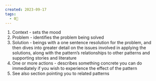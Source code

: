 ```yaml
---
created: 2023-09-17
tags:
  - 0🌲
---
```

1. Context - sets the mood
2. Problem - identifies the problem being solved
3. Solution - beings with a one sentence resolution for the problem, and then dives into greater detail on the issues involved in applying the solutions, along with the pattern’s relationships to other patterns and supporting stories and literature
4. One or more actions - describes something concrete you can do immediately if you wish to experience the effect of the pattern
5. See also section pointing you to related patterns